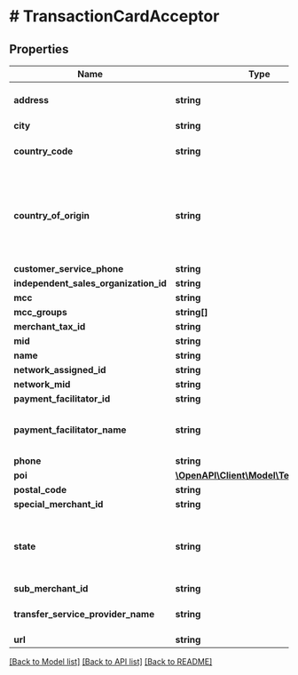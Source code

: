 # # TransactionCardAcceptor

## Properties

Name | Type | Description | Notes
------------ | ------------- | ------------- | -------------
**address** | **string** | Card acceptor&#39;s address. May be returned if the request uses Transaction Model v1 of the Marqeta Core API. Not returned for Transaction Model v2 requests. | [optional]
**city** | **string** | Card acceptor&#39;s city. | [optional]
**country_code** | **string** | Card acceptor&#39;s country code. May be returned if the request uses Transaction Model v2 of the Marqeta Core API. Not returned for Transaction Model v1 requests. | [optional]
**country_of_origin** | **string** | The merchant&#39;s country of origin.  A merchant&#39;s country of origin can be different from the country in which the merchant is located. For example, embassies are physically located in countries that are not their country of origin: a Mexican embassy might be physically located in Singapore, but the country of origin is Mexico.  This field is included when the cardholder conducts a transaction with a government-controlled merchant using a Marqeta-issued card. | [optional]
**customer_service_phone** | **string** |  | [optional]
**independent_sales_organization_id** | **string** |  | [optional]
**mcc** | **string** | Merchant category code (MCC). | [optional]
**mcc_groups** | **string[]** | An array of &#x60;mcc_groups&#x60;. | [optional]
**merchant_tax_id** | **string** |  | [optional]
**mid** | **string** | The merchant identifier. | [optional]
**name** | **string** | Card acceptor&#39;s name. | [optional]
**network_assigned_id** | **string** | Identifier assigned by the card network. | [optional]
**network_mid** | **string** | The merchant identifier on the card network. | [optional]
**payment_facilitator_id** | **string** |  | [optional]
**payment_facilitator_name** | **string** | The name of the payment facilitator, including the sub-merchant identifier, of an original credit transaction. This field is returned when a payment facilitator participates in the transaction. | [optional]
**phone** | **string** |  | [optional]
**poi** | [**\OpenAPI\Client\Model\TerminalModel**](TerminalModel.md) |  | [optional]
**postal_code** | **string** | Card acceptor&#39;s postal code. | [optional]
**special_merchant_id** | **string** |  | [optional]
**state** | **string** | Two-character state, province, or territorial abbreviation.  For a complete list of valid state and province abbreviations, see &lt;&lt;/core-api/kyc-verification#_valid_state_provincial_and_territorial_abbreviations, Valid state, provincial, and territorial abbreviations&gt;&gt;.  *Note*: Non-US merchants may return more than 2 char for this field. | [optional]
**sub_merchant_id** | **string** |  | [optional]
**transfer_service_provider_name** | **string** | The name of the transfer service provider of a money transfer original credit transaction. This field is included when a transfer service provider participates in the transaction. | [optional]
**url** | **string** |  | [optional]

[[Back to Model list]](../../README.md#models) [[Back to API list]](../../README.md#endpoints) [[Back to README]](../../README.md)
